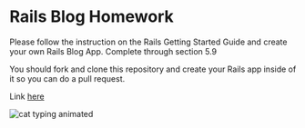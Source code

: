 # Rails Blog Homework

Please follow the instruction on the Rails Getting Started Guide and create your own Rails Blog App. 
Complete through section 5.9

You should fork and clone this repository and create your Rails app inside of it so you can do a pull request.

Link [here](https://guides.rubyonrails.org/getting_started.html)

![cat typing animated](https://media.giphy.com/media/LHZyixOnHwDDy/giphy.gif)
